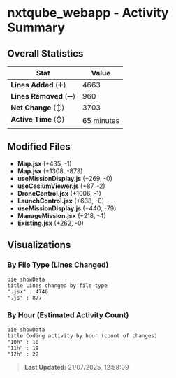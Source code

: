 # nxtqube_webapp - Activity Summary 

## Overall Statistics

| Stat                   | Value                                                             |
| ---------------------- | ----------------------------------------------------------------- |
| **Lines Added** (➕)   | 4663                                          |
| **Lines Removed** (➖) | 960                                        |
| **Net Change** (↕)    | 3703                |
| **Active Time** (⌚)   | 65 minutes |


## Modified Files
- **Map.jsx** (+435, -1)
- **Map.jsx** (+1308, -873)
- **useMissionDisplay.js** (+269, -0)
- **useCesiumViewer.js** (+87, -2)
- **DroneControl.jsx** (+1006, -1)
- **LaunchControl.jsx** (+638, -0)
- **useMissionDisplay.js** (+440, -79)
- **ManageMission.jsx** (+218, -4)
- **Existing.jsx** (+262, -0)

## Visualizations

### By File Type (Lines Changed)

```mermaid
pie showData
title Lines changed by file type
".jsx" : 4746
".js" : 877
```

### By Hour (Estimated Activity Count)

```mermaid
pie showData
title Coding activity by hour (count of changes)
"10h" : 10
"11h" : 19
"12h" : 22
```


> **Last Updated:** 21/07/2025, 12:58:09